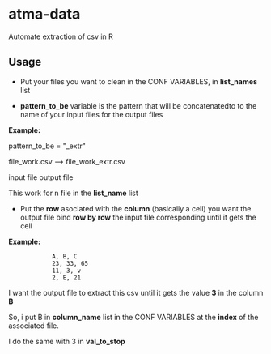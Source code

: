 # atma-data
Automate extraction of csv in R

## Usage 

- Put your files you want to clean in the CONF VARIABLES, in **list_names** list

- **pattern_to_be** variable is the pattern that will be concatenatedto to the name of your input files for the output files

**Example:**

pattern_to_be = "_extr"

file_work.csv --> file_work_extr.csv

  input file        output file

This work for n file in the **list_name** list

- Put the **row** asociated with the **column** (basically a cell) you want the output file bind __row by row__ the input file corresponding until it gets the cell

**Example:**

                A, B, C
                23, 33, 65
                11, 3, v
                2, E, 21

              
I want the output file to extract this csv until it gets the value **3** in the column **B**

So, i put B in **column_name** list in the CONF VARIABLES at the __index__ of the associated file.

I do the same with 3 in __val_to_stop__



